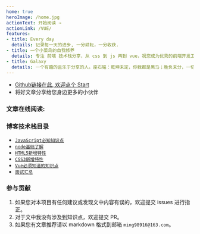 ```yaml
---
home: true
heroImage: /home.jpg
actionText: 开始阅读 →
actionLink: /VUE/
features:
- title: Every day
  details: 记录每一天的进步, 一分耕耘，一分收获.
- title: 一个小菜鸟的自我修养
  details: 专注 前端 技术栈分享，从 css 到 js 再到 vue，祝您成为优秀的前端开发工程师
- title: Galaxy
  details: 一个有趣的且乐于分享的人。座右铭：乾坤未定，你我都是黑马；胜负未分，一切皆有变数！
---
```


- [Github链接在此, 欢迎点个 Start](https://github.com/ming556/vuepress-starter)
- 将好文章分享给您身边更多的小伙伴

### 文章在线阅读:

### 博客技术栈目录
* [ `JavaScript必知知识点`](/web/js/)
* [ `node基础了解`](/docs/node/)
* [ `HTML5新增特性`](/docs/web/html/)
* [ `CSS3新增特性`](/docs/web/css/)
* [ `Vue必须知道的知识点`](/docs/VUE/)
* [ `面试汇总`](/docs/interview/)

### 参与贡献

1. 如果您对本项目有任何建议或发现文中内容有误的，欢迎提交 issues 进行指正。
2. 对于文中我没有涉及到知识点，欢迎提交 PR。
3. 如果您有文章推荐请以 markdown 格式到邮箱 `ming98916@163.com`。
